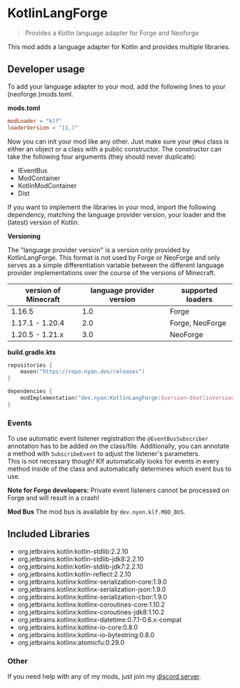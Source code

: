 # KotlinLangForge

> Provides a Kotlin language adapter for Forge and Neoforge

This mod adds a language adapter for Kotlin and provides multiple libraries.

## Developer usage

To add your language adapter to your mod, add the following lines to your
(neoforge.)mods.toml.

**mods.toml**

```toml
modLoader = "klf"
loaderVersion = "[1,)"
```

Now you can init your mod like any other.
Just make sure your `@Mod` class is either an object or a class with a public constructor.
The constructor can take the following four arguments (they should never duplicate):

- IEventBus
- ModContainer
- KotlinModContainer
- Dist

If you want to implement the libraries in your mod, import the following dependency,
matching the language provider version, your loader and the (latest) version of Kotlin.

**Versioning**

The "language provider version" is a version only provided by KotlinLangForge.
This format is not used by Forge or NeoForge and only serves as a simple differentiation variable between the different
language provider implementations over the course of the versions of Minecraft.

| version of Minecraft | language provider version | supported loaders |
|----------------------|---------------------------|-------------------|
| 1.16.5               | 1.0                       | Forge             |
| 1.17.1 - 1.20.4      | 2.0                       | Forge, NeoForge   |
| 1.20.5 - 1.21.x      | 3.0                       | NeoForge          |

**build.gradle.kts**

```kotlin
repositories {
    maven("https://repo.nyon.dev/releases")
}

dependencies {
    modImplementation("dev.nyon:KotlinLangForge:$version-$kotlinVersion-$lpVersion+$loader")
}
```

### Events

To use automatic event listener registration the `@EventBusSubscriber` annotation has to be added on the class/file.
Additionally, you can annotate a method with `SubscribeEvent` to adjust the listener's parameters.\
This is not necessary though!
Klf automatically looks for events in every method inside of the class and automatically
determines which event bus to use.

**Note for Forge developers:** Private event listeners cannot be processed on Forge and will result in a crash!

**Mod Bus** The mod bus is available by `dev.nyon.klf.MOD_BUS`.

## Included Libraries

- org.jetbrains.kotlin:kotlin-stdlib:2.2.10
- org.jetbrains.kotlin:kotlin-stdlib-jdk8:2.2.10
- org.jetbrains.kotlin:kotlin-stdlib-jdk7:2.2.10
- org.jetbrains.kotlin:kotlin-reflect:2.2.10
- org.jetbrains.kotlinx:kotlinx-serialization-core:1.9.0
- org.jetbrains.kotlinx:kotlinx-serialization-json:1.9.0
- org.jetbrains.kotlinx:kotlinx-serialization-cbor:1.9.0
- org.jetbrains.kotlinx:kotlinx-coroutines-core:1.10.2
- org.jetbrains.kotlinx:kotlinx-coroutines-jdk8:1.10.2
- org.jetbrains.kotlinx:kotlinx-datetime:0.7.1-0.6.x-compat
- org.jetbrains.kotlinx:kotlinx-io-core:0.8.0
- org.jetbrains.kotlinx:kotlinx-io-bytestring:0.8.0
- org.jetbrains.kotlinx:atomicfu:0.29.0

### Other

If you need help with any of my mods, just join my [discord server](https://nyon.dev/discord).
